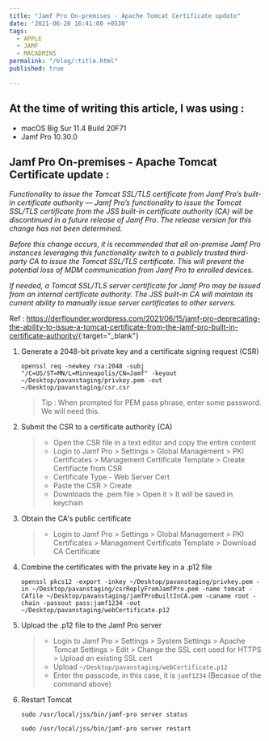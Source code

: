 ```yaml
---
title: "Jamf Pro On-premises - Apache Tomcat Certificate update"
date: '2021-06-20 16:41:00 +0530'
tags:
  - APPLE
  - JAMF
  - MACADMINS
permalink: "/blog/:title.html"
published: true

---
```


## At the time of writing this article, I was using :

- macOS Big Sur 11.4 Build 20F71
- Jamf Pro 10.30.0


## Jamf Pro On-premises - Apache Tomcat Certificate update :

*Functionality to issue the Tomcat SSL/TLS certificate from Jamf Pro’s built-in certificate authority — Jamf Pro’s functionality to issue the Tomcat SSL/TLS certificate from the JSS built-in certificate authority (CA) will be discontinued in a future release of Jamf Pro. The release version for this change has not been determined.*

*Before this change occurs, it is recommended that all on-premise Jamf Pro instances leveraging this functionality switch to a publicly trusted third-party CA to issue the Tomcat SSL/TLS certificate. This will prevent the potential loss of MDM communication from Jamf Pro to enrolled devices.*

*If needed, a Tomcat SSL/TLS server certificate for Jamf Pro may be issued from an internal certificate authority. The JSS built-in CA will maintain its current ability to manually issue server certificates to other servers.*

Ref : <https://derflounder.wordpress.com/2021/06/15/jamf-pro-deprecating-the-ability-to-issue-a-tomcat-certificate-from-the-jamf-pro-built-in-certificate-authority/>{:target="_blank"}

1. Generate a 2048-bit private key and a certificate signing request (CSR)

	`openssl req -newkey rsa:2048 -subj "/C=US/ST=MN/L=Minneapolis/CN=Jamf" -keyout ~/Desktop/pavanstaging/privkey.pem -out ~/Desktop/pavanstaging/csr.csr`

	> Tip : When prompted for PEM pass phrase, enter some password. We will need this.

2. Submit the CSR to a certificate authority (CA)

	> 	- Open the CSR file in a text editor and copy the entire content
	> 	- Login to Jamf Pro > Settings > Global Management > PKI Certificates > Management Certificate Template > Create Certifiacte from CSR
	> 	- Certificate Type - Web Server Cert
	> 	- Paste the CSR > Create
	> 	- Downloads the .pem file > Open it > It will be saved in keychain

3. Obtain the CA's public certificate

	> 	- Login to Jamf Pro > Settings > Global Management > PKI Certificates > Management Certificate Template > Download CA Certificate

4. Combine the certificates with the private key in a .p12 file

	`openssl pkcs12 -export -inkey ~/Desktop/pavanstaging/privkey.pem -in ~/Desktop/pavanstaging/csrReplyFromJamfPro.pem -name tomcat -CAfile ~/Desktop/pavanstaging/jamfProBuiltInCA.pem -caname root -chain -passout pass:jamf1234 -out ~/Desktop/pavanstaging/webCertificate.p12`

5. Upload the .p12 file to the Jamf Pro server

	> - Login to Jamf Pro > Settings > System Settings > Apache Tomcat Settings >  Edit > Change the SSL cert used for HTTPS > Upload an existing SSL cert
	> - Upload `~/Desktop/pavanstaging/webCertificate.p12`
	> - Enter the passcode, in this case, it is `jamf1234` (Becasue of the command above)

6. Restart Tomcat	

	```
	sudo /usr/local/jss/bin/jamf-pro server status
	
	sudo /usr/local/jss/bin/jamf-pro server restart
	
	```